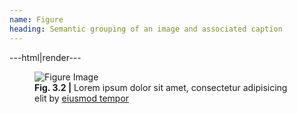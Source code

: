 ```yaml
---
name: Figure
heading: Semantic grouping of an image and associated caption
---
```


---html|render---

<figure itemscope itemtype="http://schema.org/ImageObject">
	<img src="https://placehold.it/800x400" alt="Figure Image" itemprop="contentUrl">
	<figcaption itemprop="description"><b>Fig. 3.2 |</b> Lorem ipsum dolor sit amet, consectetur adipisicing elit by <a href="#">eiusmod tempor</a></figcaption>
</figure>